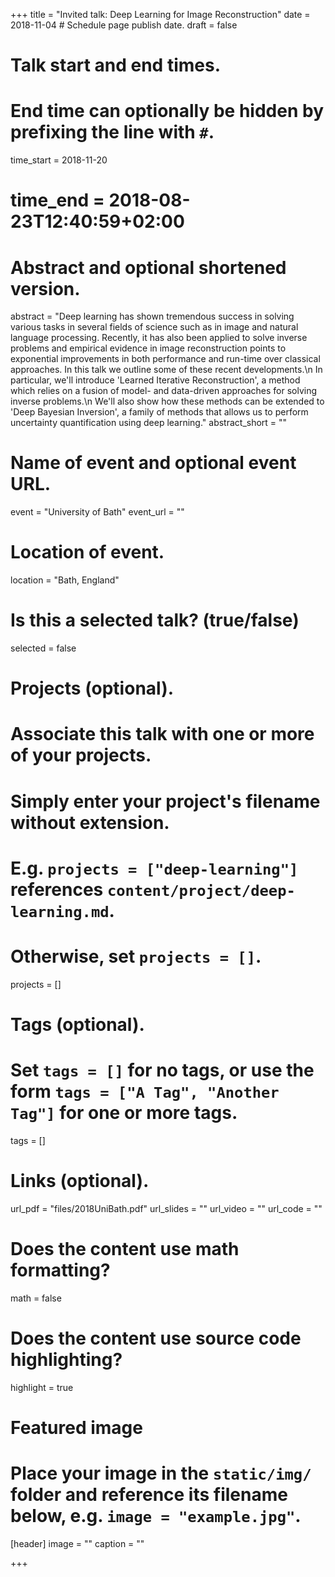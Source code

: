 +++
title = "Invited talk: Deep Learning for Image Reconstruction"
date = 2018-11-04  # Schedule page publish date.
draft = false

# Talk start and end times.
#   End time can optionally be hidden by prefixing the line with `#`.
time_start = 2018-11-20
# time_end = 2018-08-23T12:40:59+02:00

# Abstract and optional shortened version.
abstract = "Deep learning has shown tremendous success in solving various tasks in several fields of science such as in image and natural language processing. Recently, it has also been applied to solve inverse problems and empirical evidence in image reconstruction points to exponential improvements in both performance and run-time over classical approaches. In this talk we outline some of these recent developments.\n In particular, we'll introduce 'Learned Iterative Reconstruction', a method which relies on a fusion of model- and data-driven approaches for solving inverse problems.\n We'll also show how these methods can be extended to 'Deep Bayesian Inversion', a family of methods that allows us to perform uncertainty quantification using deep learning."
abstract_short = ""

# Name of event and optional event URL.
event = "University of Bath"
event_url = ""

# Location of event.
location = "Bath, England"

# Is this a selected talk? (true/false)
selected = false

# Projects (optional).
#   Associate this talk with one or more of your projects.
#   Simply enter your project's filename without extension.
#   E.g. `projects = ["deep-learning"]` references `content/project/deep-learning.md`.
#   Otherwise, set `projects = []`.
projects = []

# Tags (optional).
#   Set `tags = []` for no tags, or use the form `tags = ["A Tag", "Another Tag"]` for one or more tags.
tags = []

# Links (optional).
url_pdf = "files/2018UniBath.pdf"
url_slides = ""
url_video = ""
url_code = ""

# Does the content use math formatting?
math = false

# Does the content use source code highlighting?
highlight = true

# Featured image
# Place your image in the `static/img/` folder and reference its filename below, e.g. `image = "example.jpg"`.
[header]
image = ""
caption = ""

+++

